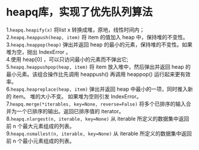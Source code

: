 # heapq库，实现了优先队列算法
1.`heapq.heapify(x)` 将list x 转换成堆，原地，线性时间内；<br>
2.`heapq.heappush(heap, item)`    将 item 的值加入 heap 中，保持堆的不变性。<br>
3.`heapq.heappop(heap)`    弹出并返回 heap 的最小的元素，保持堆的不变性。如果堆为空，抛出 IndexError 。<br>
4.使用 heap[0] ，可以只访问最小的元素而不弹出它;<br>
5.`heapq.heappushpop(heap, item)`  将 item 放入堆中，然后弹出并返回 heap 的最小元素。该组合操作比先调用 heappush() 再调用 heappop() 运行起来更有效率。<br>
6.`heapq.heapreplace(heap, item)`  弹出并返回 heap 中最小的一项，同时推入新的 item。 堆的大小不变。 如果堆为空则引发 IndexError。<br>
7.`heapq.merge(*iterables, key=None, reverse=False)` 将多个已排序的输入合并为一个已排序的输出。返回已排序值的 iterator。<br>
8.`heapq.nlargest(n, iterable, key=None)`  从 iterable 所定义的数据集中返回前 n 个最大元素组成的列表。 <br>
9.`heapq.nsmallest(n, iterable, key=None)`   从 iterable 所定义的数据集中返回前 n 个最小元素组成的列表。<br>
